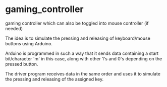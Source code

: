 # gaming_controller
gaming controller which can also be toggled into mouse controller (if needed)

The idea is to simulate the pressing and releasing of keyboard/mouse buttons using Arduino.

Arduino is programmed in such a way that it sends data containing a start bit/character 'm' in this case, along with other 1's and 0's depending on the pressed button.

The driver program receives data in the same order and uses it to simulate the pressing and releasing of the assigned key.
